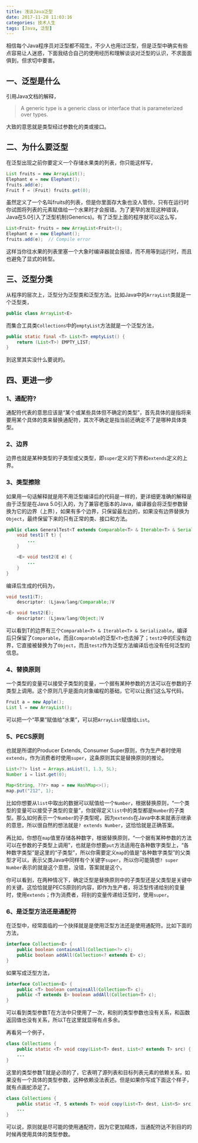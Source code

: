```yaml
---
title: 浅谈Java泛型
date: 2017-11-28 11:03:16
categories: 技术人生
tags: [Java, 泛型]
---
```


相信每个Java程序员对泛型都不陌生，不少人也用过泛型，但是泛型中确实有些点容易让人迷惑，下面我结合自己的使用经历和理解谈谈对泛型的认识，不求面面俱到，但求切中要害。

<!--more-->

## 一、泛型是什么

引用Java文档的解释，

> A generic type is a generic class or interface that is parameterized over types.

大致的意思就是类型经过参数化的类或接口。

## 二、为什么要泛型

在泛型出现之前你要定义一个存储水果类的列表，你只能这样写，

```java
List fruits = new ArrayList();
Elephant e = new Elephant();
fruits.add(e);
Fruit f = (Fruit) fruits.get(0);
```

虽然定义了一个名叫fruits的列表，但是你里面存大象也没人管你，只有在运行时你试图将列表的元素赋值给一个水果时才会报错。为了更早的发现这种错误，Java在5.0引入了泛型机制(Generics)。有了泛型上面的程序就可以这么写，

```java
List<Fruit> fruits = new ArrayList<Fruit>();
Elephant e = new Elephant();
fruits.add(e);  // Compile error
```

这样当你往水果的列表里塞一个大象时编译器就会报错，而不用等到运行时，而且也避免了显式的转型。

## 三、泛型分类

从程序的层次上，泛型分为泛型类和泛型方法。比如Java中的`ArrayList`类就是一个泛型类，

```java
public class ArrayList<E>
```

而集合工具类`Collections`中的`emptyList`方法就是一个泛型方法，

```java
public static final <T> List<T> emptyList() {
    return (List<T>) EMPTY_LIST;
}
```

到这里其实没什么要说的。

## 四、更进一步

### 1、通配符?

通配符代表的意思应该是“某个或某些具体但不确定的类型”，首先具体的是指将来要用某个具体的类来替换通配符，其次不确定是指当前还确定不了是哪种具体类型。

### 2、边界

边界也就是某种类型的子类型或父类型，即`super`定义的下界和`extends`定义的上界。

### 3、类型擦除

如果用一句话解释就是用不用泛型编译后的代码是一样的，更详细更准确的解释是由于泛型是在Java 5.0引入的，为了兼容老版本的Java，编译器会将泛型参数替换为它的边界（上界），如果有多个边界，只保留最左边的，如果没有边界替换为`Object`，最终保留下来的只有正常的类、接口和方法。

```java
public class GeneralTest<T extends Comparable<T> & Iterable<T> & Serializable> {
    void test1(T t) {
        ...
    }

    <E> void test2(E e) {
        ...
    }
}
```

编译后生成的代码为，

```java
void test1(T);
    descriptor: (Ljava/lang/Comparable;)V

<E> void test2(E);
    descriptor: (Ljava/lang/Object;)V
```

可以看到T的边界有三个`Comparable<T> & Iterable<T> & Serializable`，编译后只保留了`Comparable`，而且`Comparable`的泛型`<T>`也去掉了；`test2`中的E没有边界，它直接被替换为了`Object`，而且`test2`作为泛型方法编译后也没有任何泛型的信息。

### 4、替换原则

一个类型的变量可以接受子类型的变量，一个据有某种参数的方法可以在参数的子类型上调用。这个原则几乎是面向对象编程的基础，它可以让我们这么写代码，

```java
Fruit a = new Apple();
List l = new ArrayList();
```

可以把一个“苹果”赋值给“水果”，可以把`ArrayList`赋值给`List`。

### 5、PECS原则

也就是所谓的Producer Extends, Consumer Super原则，作为生产者时使用`extends`，作为消费者时使用`super`，这条原则其实是替换原则的推论。

```java
List<??> list = Arrays.asList(1, 1.3, 5L);
Number i = list.get(0);

Map<String, ??r> map = new HashMap<>();
map.put("212", 1);
```

比如你想要从`list`中取出的数据可以赋值给一个`Number`，根据替换原则，“一个类型的变量可以接受子类型的变量”，你就得定义`list`中的类型都是`Number`的子类型。那么如何表示一个`Number`的子类型呢，因为`extends`在Java中本来就表示继承的意思，所以很自然的想法就是`? extends Number`，这恰恰就是正确答案。

再比如，你想在`map`值里存储各种数字，根据替换原则，“一个据有某种参数的方法可以在参数的子类型上调用”，也就是你想要`put`方法适用在各种数字类型上，“各种数字类型”是这里的“子类型”，所以你需要定义`map`的值是“各种数字类型”的父类型才可以，表示父类Java中同样有个关键字`super`，所以你可能猜想`? super Number`表示的就是这个意思，没错，答案就是这个。

你可以看到，在两种情况下，确定泛型是替换原则中的子类型还是父类型是关键中的关键。这恰恰就是PECS原则的内容，即作为生产者，将泛型传递给别的变量时，使用`extends`；作为消费者，将别的变量传递给泛型时，使用`super`。

### 6、是泛型方法还是通配符

在泛型中，经常面临的一个抉择就是是使用泛型方法还是使用通配符。比如下面的方法，

```java
interface Collection<E> {
    public boolean containsAll(Collection<?> c);
    public boolean addAll(Collection<? extends E> c);
}
```

如果写成泛型方法，

```java
interface Collection<E> {
    public <T> boolean containsAll(Collection<T> c);
    public <T extends E> boolean addAll(Collection<T> c);
}
```

可以看到类型参数T在方法中只使用了一次，和别的类型参数也没有关系，和函数返回值也没有关系，所以T在这里就显得有点多余。

再看另一个例子，

```java
class Collections {
    public static <T> void copy(List<T> dest, List<? extends T> src) {
    ...
}
```

这里的类型参数T就是必须的了，它表明了源列表和目标列表元素的依赖关系，如果没有一个具体的类型参数，这种依赖没法表述。但是如果你写成下面这个样子，就有点画蛇添足了。

```java
class Collections {
    public static <T, S extends T> void copy(List<T> dest, List<S> src) {
    ...
}
```

可以说，原则就是尽可能的使用通配符，因为它更加精炼，当通配符达不到目的的时候再使用具体的类型参数。
